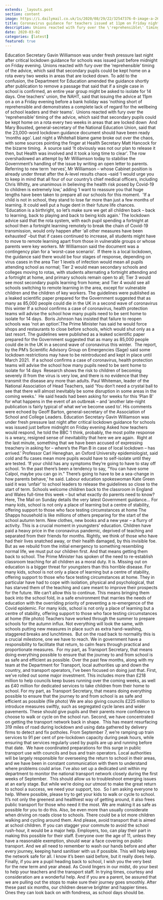 ```yaml
---
extends: _layouts.post
section: content
image: https://i.dailymail.co.uk/1s/2020/08/29/22/32547376-0-image-a-26_1598735823659.jpg 
title: Coronavirus guidance for teachers issued at 11pm on Friday night - then changed again within minutes 
description: Unions reacted with fury over the \'reprehensible\' timing of the advice, which said that secondary pupils could be kept home on a rota every two weeks in areas that are locked down. 
date: 2020-03-02 
categories: [latest] 
featured: true 
--- 
```

Education Secretary Gavin Williamson was under fresh pressure last night after critical lockdown guidance for schools was issued just before midnight on Friday evening.
Unions reacted with fury over the ‘reprehensible’ timing of the advice, which said that secondary pupils could be kept home on a rota every two weeks in areas that are locked down.
To add to the confusion, the Department for Education amended the guidance shortly after publication to remove a passage that said that if a single case in school is confirmed, an entire year group might be asked to isolate for 14 days.
One teachers’ union, the NAHT, said that issuing the advice at 11pm on a on a Friday evening before a bank holiday was ‘nothing short of reprehensible and demonstrates a complete lack of regard for the wellbeing of school leaders and their teams’. 
Unions reacted with fury over the ‘reprehensible’ timing of the advice, which said that secondary pupils could be kept home on a rota every two weeks in areas that are locked down 
And Mary Bousted, general-secretary of the National Education Union, said that the 23,000-word lockdown guidance document should have been ready ‘months ago’.
Last night a Whitehall blame game broke out over the chaos, with some sources pointing the finger at Health Secretary Matt Hancock for the bizarre timing. 
A source said ‘It obviously was not our plan to release it then, but Health was involved and it took a long time to clear’.
The row overshadowed an attempt by Mr Williamson today to stabilise the Government’s handling of the issue by writing an open letter to parents. 
Referring to new term ‘nerves’, Mr Williamson – whose Cabinet position is already under threat after the A-level results chaos –said ‘I would urge you to keep in mind that all four of our country’s chief medical officers, including Chris Whitty, are unanimous in believing the health risk posed by Covid-19 to children is extremely low,’ adding ‘I want to reassure you that huge lengths have been taken to prepare all our schools for this moment. 
\'If a child is not in school, they stand to lose far more than just a few months of learning. It could well put a huge dent in their future life chances. 
\'Education is a birthright, so let’s make sure we get all children back – back to learning, back to playing and back to being kids again.’
The lockdown advice said that the rota system, with each pupil spending a fortnight at school then a fortnight learning remotely to break the chain of Covid-19 transmission, would only happen after ‘all other measures have been exhausted’ –but that if cases continued to increase, all students might have to move to remote learning apart from those in vulnerable groups or whose parents were key workers.
Mr Williamson said the document was a contingency plan for a ‘worst-case scenario’. 
If there is a local lockdown, the guidance said there would be four stages of response, depending on virus cases in the area Tier 1 levels of infection would mean all pupils attending school as normal; Tier 2 would mean secondary schools and colleges moving to rotas, with students alternating a fortnight attending and a fortnight at home, and primary schools remain open to all; Tier 3 would see most secondary pupils learning from home; and Tier 4 would see all schools switching to remote learning in the area, except for vulnerable children and the children of key workers.
The guidelines were published as a leaked scientific paper prepared for the Government suggested that as many as 85,000 people could die in the UK in a second wave of coronavirus this winter
If a school confirms a case of coronavirus, health protection teams will advise the school how many pupils need to be sent home to isolate for 14 days. 
Boris Johnson has insisted that failure to reopen schools was ‘not an option’.The Prime Minister has said he would force shops and restaurants to close before schools, which would shut only as a last resort.
The guidelines were published as a leaked scientific paper prepared for the Government suggested that as many as 85,000 people could die in the UK in a second wave of coronavirus this winter. 
The report, by the PM’s Scientific Advisory Group on Emergencies (Sage) said some lockdown restrictions may have to be reintroduced and kept in place until March 2021. 
If a school confirms a case of coronavirus, health protection teams will advise the school how many pupils need to be sent home to isolate for 14 days 
Research shows the risk to children of becoming severely ill from the virus is very low, and there is no evidence that they transmit the disease any more than adults.
Paul Whiteman, leader of the National Association of Head Teachers, said ‘You don’t need a crystal ball to see that there will almost inevitably be some disruption in some areas in the coming weeks.’ 
He said heads had been asking for weeks for this ‘Plan B’ for what happens in the event of an outbreak – and ‘another late-night publication is fairly typical of what we’ve become used to’.
His comments were echoed by Geoff Barton, general-secretary of the Association of School and College Leaders.
Education Secretary Gavin Williamson was under fresh pressure last night after critical lockdown guidance for schools was issued just before midnight on Friday evening
Asked how teachers would respond, he told the BBC ‘I think, probably, the most polite response is a weary, resigned sense of inevitability that here we are again. 
Right at the last minute, something that we have been accused of expressing treachery in asking for – where’s the Plan B in case of local lockdown – has arrived.’
Professor Carl Heneghan, an Oxford University epidemiologist, said cold and flu cases mean more pupils would have to self-isolate until they are tested. ‘If your child has any symptoms they’re going to have to stay off school.
‘In the past there’s been a tendency to say, “You can have some Calpol, maybe you can go in.” There’s going to have to be a sea-change in how parents behave,’ he said.
Labour education spokeswoman Kate Green said it was ‘unfair’ to school leaders to release the guidelines so close to the start of term.
Schools welcome children back to the classroom in England and Wales full-time this week – but what exactly do parents need to know?
Here, The Mail on Sunday details the very latest Government guidance...
For many kids, school is not only a place of learning but a centre of stability, offering support to those who face testing circumstances at home
The Shapps household is like millions of others preparing for the start of the school autumn term. New clothes, new books and a new year – a flurry of activity. This is a crucial moment in youngsters’ education.
Children have paid a heavy price in the coronavirus pandemic, deprived of teaching and separated from their friends for months.
Rightly, we think of those who have had their lives snatched away, or their health damaged, by this invisible foe.
But as we rebuild from the initial emergency to something resembling normal life, we must put our children first. And that means getting them back to school.
The Prime Minister has spoken of the need to re-establish classroom teaching for all children as a moral duty. It is.
Missing out on education is a bigger threat for youngsters than this horrible disease.
For many kids, school is not only a place of learning but a centre of stability, offering support to those who face testing circumstances at home.
They in particular have had to cope with isolation, physical and psychological, that has starved them of the teaching and care meant to improve their prospects for the future. We can’t allow this to continue.
This means bringing them back into the school fold, in a safe environment that marries the needs of education with the overriding priority of preventing a re-emergence of the Covid epidemic.
For many kids, school is not only a place of learning but a centre of stability, offering support to those who face testing circumstances at home (file photo)
Teachers have worked through the summer to prepare schools for the autumn influx. Not everything will look the same, with schools putting new measures in place such as extra hand-washing, staggered breaks and lunchtimes. 
But on the road back to normality this is a crucial milestone, one we have to reach.
We in government have a responsibility to facilitate that return, to calm fears through practical and proportionate measures. 
For my part, as Transport Secretary, that means doing everything possible to ensure that the journey to and from school is as safe and efficient as possible.
Over the past few months, along with my team at the Department for Transport, local authorities up and down the country, and transport operators, I’ve been focused on doing just that.
First, we’ve rolled out some major investment. This includes more than £218 million to help councils keep buses running over the coming weeks, as well as £40 million for dedicated services to take children from their home to school.
For my part, as Transport Secretary, that means doing everything possible to ensure that the journey to and from school is as safe and efficient as possible (file photo)
We are also giving councils £225 million to introduce measures swiftly, such as segregated cycle lanes and wider pavements.
These should give pupils and their parents more confidence to choose to walk or cycle on the school run.
Second, we have concentrated on getting the transport network back in shape. 
This has meant resurfacing 319 miles of road during lockdown and using data gathered by delivery firms to detect and fix potholes.
From September 7, we’re ramping up train services to 91 per cent of pre-lockdown capacity during peak hours, while ensuring that services regularly used by pupils are up and running before that date. 
We have coordinated preparations for this surge in public transport use with councils and bus and train operators.
Local authorities will be largely responsible for overseeing the return to school in their areas, and we have been in constant communication with them to understand where problems could arise.
I’ve also set up a dedicated unit within my department to monitor the national transport network closely during the first weeks of September. 
This should allow us to troubleshoot emerging issues at an early stage.
But while we’re doing our utmost to make the great return to school a success, we need your support, too. 
So I am asking everyone to help. Where possible, please try to get your kids to walk or cycle to school.
It’s not only the greenest and healthiest way of getting around, it also frees public transport for those who need it the most. We are making it as safe as possible for you to do this.
Also, be even more than usually considerate when driving on roads close to schools. There could be a lot more children walking and cycling around them. And please, avoid transport that is aimed at school children. If you can stagger your commute to avoid the school rush-hour, it would be a major help.
Employers, too, can play their part in making this possible for their staff. Everyone over the age of 11, unless they have a reasonable exemption, should wear a face covering on public transport.
And we all need to remember to wash our hands before and after every journey, keeping hand sanitiser with us if possible.
This will help keep the network safe for all. I know it’s been said before, but it really does help.
Finally, if you are a pupil heading back to school, I wish you the very best for the new term and year ahead.
As Covid lingers in our midst, do your best to help your teachers and the transport staff. In trying times, courtesy and consideration are a wonderful help.
And if you are a parent, be assured that we are pulling out the stops to make sure their journey goes smoothly.
After these past six months, our children deserve brighter and happier times. Ones they can look back on with fondness, as school days should be.